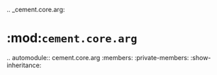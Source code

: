 .. _cement.core.arg:

:mod:`cement.core.arg`
==============================================================================

.. automodule:: cement.core.arg
    :members:
    :private-members:
    :show-inheritance:
